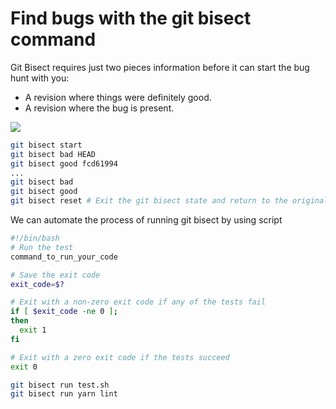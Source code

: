# Find bugs with the git bisect command

Git Bisect requires just two pieces information before it can start the bug hunt with you:

- A revision where things were definitely good.
- A revision where the bug is present.

![](https://www.git-tower.com/learn/media/pages/git/faq/git-bisect/0e1cea9cd5-1712597625/bisect-overview.png)

```bash
git bisect start
git bisect bad HEAD
git bisect good fcd61994
...
git bisect bad
git bisect good
git bisect reset # Exit the git bisect state and return to the original branch
```

We can automate the process of running git bisect by using script

```bash
#!/bin/bash
# Run the test
command_to_run_your_code

# Save the exit code
exit_code=$?

# Exit with a non-zero exit code if any of the tests fail
if [ $exit_code -ne 0 ]; 
then
  exit 1
fi

# Exit with a zero exit code if the tests succeed
exit 0
```

```bash
git bisect run test.sh
git bisect run yarn lint
```
